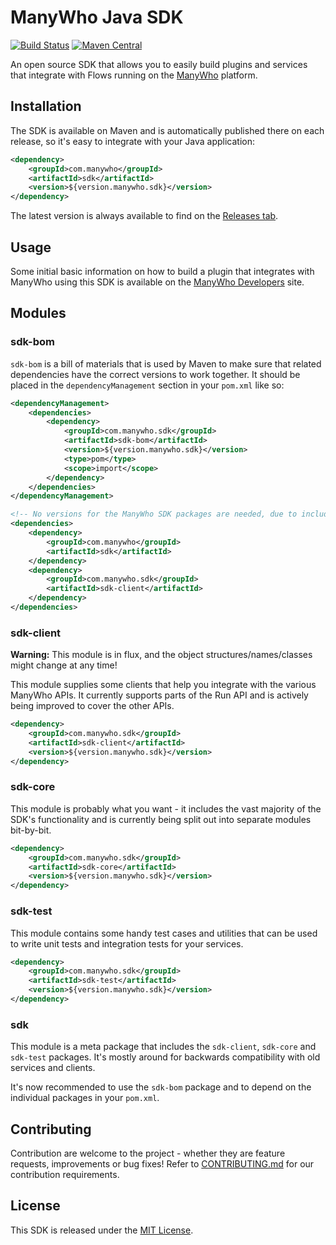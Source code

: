 ManyWho Java SDK
================

[![Build Status](https://travis-ci.org/manywho/sdk-java.svg)](https://travis-ci.org/manywho/sdk-java)
[![Maven Central](https://maven-badges.herokuapp.com/maven-central/com.manywho/sdk/badge.svg)](https://maven-badges.herokuapp.com/maven-central/com.manywho/sdk)

An open source SDK that allows you to easily build plugins and services that integrate with Flows running on
the [ManyWho](https://manywho.com) platform.

## Installation

The SDK is available on Maven and is automatically published there on each release, so it's easy to integrate with your 
Java application:

```xml
<dependency>
    <groupId>com.manywho</groupId>
    <artifactId>sdk</artifactId>
    <version>${version.manywho.sdk}</version>
</dependency>
```

The latest version is always available to find on the [Releases tab](https://github.com/manywho/sdk-java/releases).

## Usage

Some initial basic information on how to build a plugin that integrates with ManyWho using this SDK is available on
the [ManyWho Developers](https://developers.manywho.com/display/MA/Building+a+Service) site.

## Modules

### sdk-bom

`sdk-bom` is a bill of materials that is used by Maven to make sure that related dependencies have the correct versions
to work together. It should be placed in the `dependencyManagement` section in your `pom.xml` like so:

```xml
<dependencyManagement>
    <dependencies>
        <dependency>
            <groupId>com.manywho.sdk</groupId>
            <artifactId>sdk-bom</artifactId>
            <version>${version.manywho.sdk}</version>
            <type>pom</type>
            <scope>import</scope>
        </dependency>
    </dependencies>
</dependencyManagement>

<!-- No versions for the ManyWho SDK packages are needed, due to including the BOM above -->
<dependencies>
    <dependency>
        <groupId>com.manywho</groupId>
        <artifactId>sdk</artifactId>
    </dependency>
    <dependency>
        <groupId>com.manywho.sdk</groupId>
        <artifactId>sdk-client</artifactId>
    </dependency>
</dependencies>
```

### sdk-client

**Warning:** This module is in flux, and the object structures/names/classes might change at any time!

This module supplies some clients that help you integrate with the various ManyWho APIs. It currently supports parts of
the Run API and is actively being improved to cover the other APIs.

```xml
<dependency>
    <groupId>com.manywho.sdk</groupId>
    <artifactId>sdk-client</artifactId>
    <version>${version.manywho.sdk}</version>
</dependency>
```

### sdk-core

This module is probably what you want - it includes the vast majority of the SDK's functionality and is currently being
split out into separate modules bit-by-bit.

```xml
<dependency>
    <groupId>com.manywho.sdk</groupId>
    <artifactId>sdk-core</artifactId>
    <version>${version.manywho.sdk}</version>
</dependency>
```

### sdk-test

This module contains some handy test cases and utilities that can be used to write unit tests and integration tests for
your services.

```xml
<dependency>
    <groupId>com.manywho.sdk</groupId>
    <artifactId>sdk-test</artifactId>
    <version>${version.manywho.sdk}</version>
</dependency>
```

### sdk

This module is a meta package that includes the `sdk-client`, `sdk-core` and `sdk-test` packages. It's mostly around for 
backwards compatibility with old services and clients. 

It's now recommended to use the `sdk-bom` package and to depend on the individual packages in your `pom.xml`.

## Contributing

Contribution are welcome to the project - whether they are feature requests, improvements or bug fixes! Refer to 
[CONTRIBUTING.md](CONTRIBUTING.md) for our contribution requirements.

## License

This SDK is released under the [MIT License](http://opensource.org/licenses/mit-license.php).